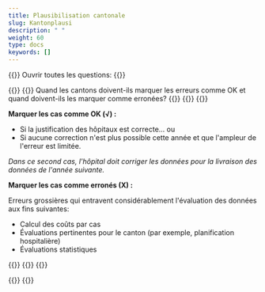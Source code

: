 ```yaml
---
title: Plausibilisation cantonale
slug: Kantonplausi
description: " "
weight: 60
type: docs
keywords: []
---
```


{{<faqBlock>}}
Ouvrir toutes les questions: {{<collapsibleGroupCommand groupId="Kantonplausi">}}

{{<numberedList>}}
{{<listItem>}}
Quand les cantons doivent-ils marquer les erreurs comme OK et quand doivent-ils les marquer comme erronées?
{{<insertImage image="fehlerhaft_fr.png" class="edge max-w-90">}}
{{<collapsibleBlock groupId="Kantonplausi">}}
{{<markdown>}}

**Marquer les cas comme OK (√) :**

- Si la justification des hôpitaux est correcte...
ou
- Si aucune correction n'est plus possible cette année et que l'ampleur de l'erreur est limitée.  

*Dans ce second cas, l'hôpital doit corriger les données pour la livraison des données de l'année suivante.*
&nbsp;

**Marquer les cas comme erronés (X) :**  

Erreurs grossières qui entravent considérablement l'évaluation des données aux fins suivantes:

- Calcul des coûts par cas
- Évaluations pertinentes pour le canton (par exemple, planification hospitalière)
- Évaluations statistiques

{{</markdown>}}
{{</collapsibleBlock>}}
{{</listItem>}}

{{</numberedList>}}
{{</faqBlock>}}
